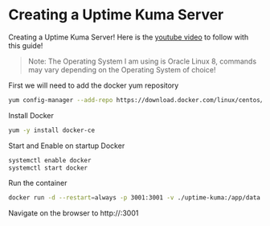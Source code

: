 # Creating a Uptime Kuma Server
Creating a Uptime Kuma Server! Here is the [youtube video](https://www.youtube.com/watch?v=yvKJQaxis98&list=PLhkW8M2MBf-H33LeTrVMc0LwN3EuOqGQV&index=37&t=159s&pp=gAQBiAQB) to follow with this guide!

> Note: The Operating System I am using is Oracle Linux 8, commands may vary depending on the Operating System of choice!


First we will need to add the docker yum repository
```sh
yum config-manager --add-repo https://download.docker.com/linux/centos/docker-ce.repo
```

Install Docker 
```sh
yum -y install docker-ce
```

Start and Enable on startup Docker 
```sh
systemctl enable docker 
systemctl start docker 
```

Run the container
```sh
docker run -d --restart=always -p 3001:3001 -v ./uptime-kuma:/app/data --name uptime-kuma louislam/uptime-kuma
```

Navigate on the browser to http://<server>:3001